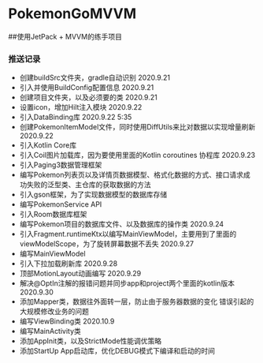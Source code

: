 # PokemonGoMVVM
##使用JetPack + MVVM的练手项目

### 推送记录
- 创建buildSrc文件夹，gradle自动识别 2020.9.21
- 引入并使用BuildConfig配置信息  2020.9.21
- 创建项目文件夹，以及必须要的类 2020.9.21
- 设置icon，增加Hilt注入模块 2020.9.22
- 引入DataBinding库 2020.9.22 5:35
- 创建PokemonItemModel文件，同时使用DiffUtils来比对数据以实现增量刷新 2020.9.22
- 引入Kotlin Core库
- 引入Coil图片加载库，因为要使用里面的Kotlin coroutines 协程库 2020.9.23
- 引入Paging3数据管理框架
- 编写Pokemon列表页以及详情页数据模型、格式化数据的方式、接口请求成功失败的泛型类、主仓库的获取数据的方法
- 引入gson框架，为了实现数据模型的数据库存储
- 编写PokemonService API
- 引入Room数据库框架
- 编写Pokemon项目的数据库文件、以及数据库的操作类 2020.9.24
- 引入Fragment.runtimeKtx以编写MainViewModel，主要用到了里面的viewModelScope，为了旋转屏幕数据不丢失 2020.9.27
- 编写MainViewModel
- 引入下拉加载刷新库 2020.9.28
- 顶部MotionLayout动画编写 2020.9.29
- 解决@OptIn注解的报错问题并同步app和project两个里面的kotlin版本 2020.9.30
- 添加Mapper类，数据往外面转一层，防止由于服务器数据的变化 错误引起的大规模修改业务的问题
- 编写ViewBinding类    2020.10.9
- 编写MainActivity类
- 添加AppInit类，以及StrictMode性能调优策略
- 添加StartUp App启动库，优化DEBUG模式下编译和启动的时间
